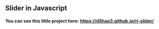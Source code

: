 ## Slider in Javascript

#### You can see this little project here: https://dShap3.github.io/rj-slider/

